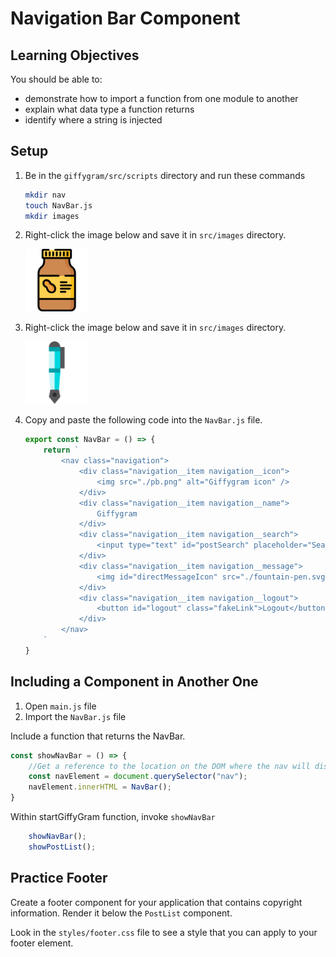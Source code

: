 # Navigation Bar Component


## Learning Objectives
You should be able to:
* demonstrate how to import a function from one module to another
* explain what data type a function returns
* identify where a string is injected


## Setup

1. Be in the `giffygram/src/scripts` directory and run these commands
    ```sh
    mkdir nav
    touch NavBar.js
    mkdir images
    ```

1. Right-click the image below and save it in `src/images` directory.

    <img src="./images/pb.png" height="100px">

1. Right-click the image below and save it in `src/images` directory.

    <img src="./images/fountain-pen.svg" height="100px">

1. Copy and paste the following code into the `NavBar.js` file.
    ```js
    export const NavBar = () => {
        return `
            <nav class="navigation">
                <div class="navigation__item navigation__icon">
                    <img src="./pb.png" alt="Giffygram icon" />
                </div>
                <div class="navigation__item navigation__name">
                    Giffygram
                </div>
                <div class="navigation__item navigation__search">
                    <input type="text" id="postSearch" placeholder="Search posts..." />
                </div>
                <div class="navigation__item navigation__message">
                    <img id="directMessageIcon" src="./fountain-pen.svg" alt="Direct message" />
                </div>
                <div class="navigation__item navigation__logout">
                    <button id="logout" class="fakeLink">Logout</button>
                </div>
            </nav>
        `
    }
    ```
## Including a Component in Another One

1. Open `main.js` file
1. Import the `NavBar.js` file

Include a function that returns the NavBar.
```js
const showNavBar = () => {
    //Get a reference to the location on the DOM where the nav will display
    const navElement = document.querySelector("nav");
	navElement.innerHTML = NavBar();
}
```

Within startGiffyGram function, invoke `showNavBar`
```js
    showNavBar();
	showPostList();
```


## Practice Footer

Create a footer component for your application that contains copyright information. Render it below the `PostList` component.

Look in the `styles/footer.css` file to see a style that you can apply to your footer element.